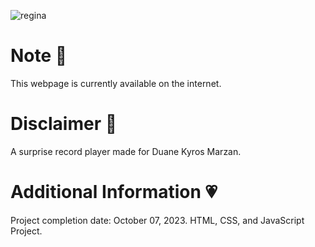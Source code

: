 ![regina](https://github.com/feiryrej/feiryrej/assets/116869096/09e705f3-a62c-4b48-a866-507264e52da9)

# Note 🍥
This webpage is currently available on the internet.

# Disclaimer 🎀
A surprise record player made for Duane Kyros Marzan.
   
# Additional Information 💗
Project completion date: October 07, 2023.
HTML, CSS, and JavaScript Project.

